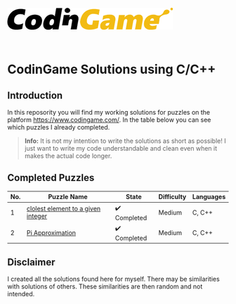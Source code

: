 ﻿[![CodinGame](/CodinGame.png)](https://www.codingame.com/ "CodinGame")

<br>

# CodinGame Solutions using C/C++


## Introduction
In this reposority you will find my working solutions for puzzles on the platform https://www.codingame.com/. In the table below you can see which puzzles I already completed.

> **Info:** It is not my intention to write the solutions as short as possible! I just want to write my code understandable and clean even when it makes the actual code longer.

## Completed Puzzles
| No. | Puzzle Name                                                                                                                       | State                        | Difficulty | Languages                                                                                                                                                                                                                                                                                                                                                                                                  |
|-----|-----------------------------------------------------------------------------------------------------------------------------------|------------------------------|------------|------------------------------------------------------------------------------------------------------------------------------------------------------------------------------------------------------------------------------------------------------------------------------------------------------------------------------------------------------------------------------------------------------------|
| 1   | [clolest element to a given integer](https://github.com/hayouniay/CPP_C_Codingame/blob/master/Puzzles/clolest_element_to_zero.cpp)                                                                        | ✔️ Completed             | Medium     |     C, C++                                                                                                                                                                                                                                                                                                                                                                                                       |
| 2   | [Pi Approximation](https://github.com/hayouniay/CPP_C_Codingame/blob/master/Puzzles/PI_approximation.cpp)                                                                        | ✔️ Completed             | Medium     |     C, C++                                                                                                                                                                                                                                                                                                                                                                                                       |                          


## Disclaimer
I created all the solutions found here for myself. There may be similarities with solutions of others. These similarities are then random and not intended.
